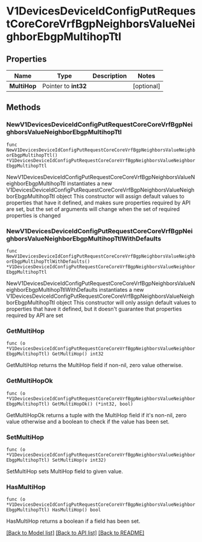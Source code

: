 # V1DevicesDeviceIdConfigPutRequestCoreCoreVrfBgpNeighborsValueNeighborEbgpMultihopTtl

## Properties

Name | Type | Description | Notes
------------ | ------------- | ------------- | -------------
**MultiHop** | Pointer to **int32** |  | [optional] 

## Methods

### NewV1DevicesDeviceIdConfigPutRequestCoreCoreVrfBgpNeighborsValueNeighborEbgpMultihopTtl

`func NewV1DevicesDeviceIdConfigPutRequestCoreCoreVrfBgpNeighborsValueNeighborEbgpMultihopTtl() *V1DevicesDeviceIdConfigPutRequestCoreCoreVrfBgpNeighborsValueNeighborEbgpMultihopTtl`

NewV1DevicesDeviceIdConfigPutRequestCoreCoreVrfBgpNeighborsValueNeighborEbgpMultihopTtl instantiates a new V1DevicesDeviceIdConfigPutRequestCoreCoreVrfBgpNeighborsValueNeighborEbgpMultihopTtl object
This constructor will assign default values to properties that have it defined,
and makes sure properties required by API are set, but the set of arguments
will change when the set of required properties is changed

### NewV1DevicesDeviceIdConfigPutRequestCoreCoreVrfBgpNeighborsValueNeighborEbgpMultihopTtlWithDefaults

`func NewV1DevicesDeviceIdConfigPutRequestCoreCoreVrfBgpNeighborsValueNeighborEbgpMultihopTtlWithDefaults() *V1DevicesDeviceIdConfigPutRequestCoreCoreVrfBgpNeighborsValueNeighborEbgpMultihopTtl`

NewV1DevicesDeviceIdConfigPutRequestCoreCoreVrfBgpNeighborsValueNeighborEbgpMultihopTtlWithDefaults instantiates a new V1DevicesDeviceIdConfigPutRequestCoreCoreVrfBgpNeighborsValueNeighborEbgpMultihopTtl object
This constructor will only assign default values to properties that have it defined,
but it doesn't guarantee that properties required by API are set

### GetMultiHop

`func (o *V1DevicesDeviceIdConfigPutRequestCoreCoreVrfBgpNeighborsValueNeighborEbgpMultihopTtl) GetMultiHop() int32`

GetMultiHop returns the MultiHop field if non-nil, zero value otherwise.

### GetMultiHopOk

`func (o *V1DevicesDeviceIdConfigPutRequestCoreCoreVrfBgpNeighborsValueNeighborEbgpMultihopTtl) GetMultiHopOk() (*int32, bool)`

GetMultiHopOk returns a tuple with the MultiHop field if it's non-nil, zero value otherwise
and a boolean to check if the value has been set.

### SetMultiHop

`func (o *V1DevicesDeviceIdConfigPutRequestCoreCoreVrfBgpNeighborsValueNeighborEbgpMultihopTtl) SetMultiHop(v int32)`

SetMultiHop sets MultiHop field to given value.

### HasMultiHop

`func (o *V1DevicesDeviceIdConfigPutRequestCoreCoreVrfBgpNeighborsValueNeighborEbgpMultihopTtl) HasMultiHop() bool`

HasMultiHop returns a boolean if a field has been set.


[[Back to Model list]](../README.md#documentation-for-models) [[Back to API list]](../README.md#documentation-for-api-endpoints) [[Back to README]](../README.md)


